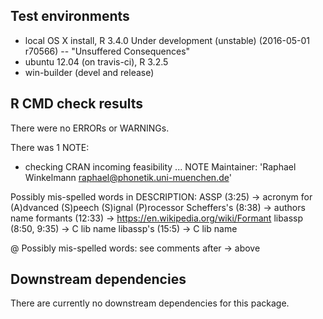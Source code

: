 ## Test environments
* local OS X install, R 3.4.0 Under development (unstable) (2016-05-01 r70566) -- "Unsuffered Consequences"
* ubuntu 12.04 (on travis-ci), R 3.2.5
* win-builder (devel and release)

## R CMD check results
There were no ERRORs or WARNINGs.

There was 1 NOTE:

* checking CRAN incoming feasibility ... NOTE
Maintainer: 'Raphael Winkelmann <raphael@phonetik.uni-muenchen.de>'

Possibly mis-spelled words in DESCRIPTION:
  ASSP (3:25) -> acronym for (A)dvanced (S)peech (S)ignal (P)rocessor
  Scheffers's (8:38) -> authors name
  formants (12:33) -> https://en.wikipedia.org/wiki/Formant
  libassp (8:50, 9:35) -> C lib name
  libassp's (15:5) -> C lib name

@ Possibly mis-spelled words: see comments after -> above

## Downstream dependencies
There are currently no downstream dependencies for this package.